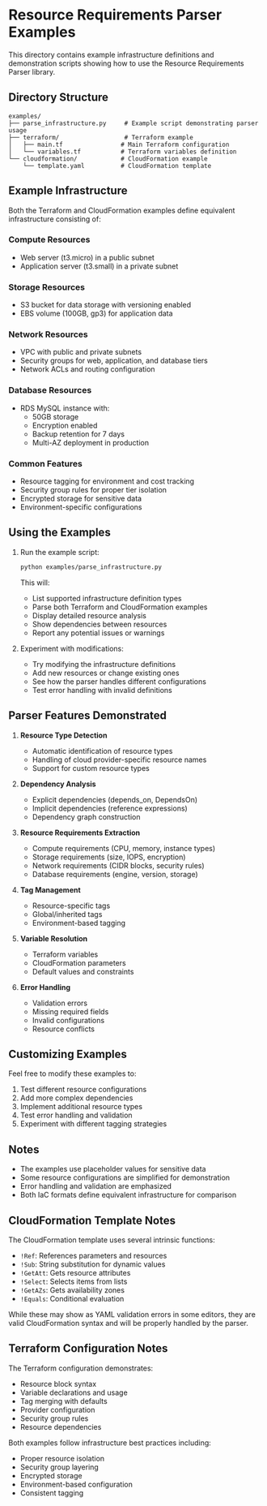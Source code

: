 # Resource Requirements Parser Examples

This directory contains example infrastructure definitions and demonstration scripts showing how to use the Resource Requirements Parser library.

## Directory Structure

```
examples/
├── parse_infrastructure.py     # Example script demonstrating parser usage
├── terraform/                  # Terraform example
│   ├── main.tf                # Main Terraform configuration
│   └── variables.tf           # Terraform variables definition
└── cloudformation/            # CloudFormation example
    └── template.yaml          # CloudFormation template
```

## Example Infrastructure

Both the Terraform and CloudFormation examples define equivalent infrastructure consisting of:

### Compute Resources
- Web server (t3.micro) in a public subnet
- Application server (t3.small) in a private subnet

### Storage Resources
- S3 bucket for data storage with versioning enabled
- EBS volume (100GB, gp3) for application data

### Network Resources
- VPC with public and private subnets
- Security groups for web, application, and database tiers
- Network ACLs and routing configuration

### Database Resources
- RDS MySQL instance with:
  - 50GB storage
  - Encryption enabled
  - Backup retention for 7 days
  - Multi-AZ deployment in production

### Common Features
- Resource tagging for environment and cost tracking
- Security group rules for proper tier isolation
- Encrypted storage for sensitive data
- Environment-specific configurations

## Using the Examples

1. Run the example script:
   ```bash
   python examples/parse_infrastructure.py
   ```

   This will:
   - List supported infrastructure definition types
   - Parse both Terraform and CloudFormation examples
   - Display detailed resource analysis
   - Show dependencies between resources
   - Report any potential issues or warnings

2. Experiment with modifications:
   - Try modifying the infrastructure definitions
   - Add new resources or change existing ones
   - See how the parser handles different configurations
   - Test error handling with invalid definitions

## Parser Features Demonstrated

1. **Resource Type Detection**
   - Automatic identification of resource types
   - Handling of cloud provider-specific resource names
   - Support for custom resource types

2. **Dependency Analysis**
   - Explicit dependencies (depends_on, DependsOn)
   - Implicit dependencies (reference expressions)
   - Dependency graph construction

3. **Resource Requirements Extraction**
   - Compute requirements (CPU, memory, instance types)
   - Storage requirements (size, IOPS, encryption)
   - Network requirements (CIDR blocks, security rules)
   - Database requirements (engine, version, storage)

4. **Tag Management**
   - Resource-specific tags
   - Global/inherited tags
   - Environment-based tagging

5. **Variable Resolution**
   - Terraform variables
   - CloudFormation parameters
   - Default values and constraints

6. **Error Handling**
   - Validation errors
   - Missing required fields
   - Invalid configurations
   - Resource conflicts

## Customizing Examples

Feel free to modify these examples to:

1. Test different resource configurations
2. Add more complex dependencies
3. Implement additional resource types
4. Test error handling and validation
5. Experiment with different tagging strategies

## Notes

- The examples use placeholder values for sensitive data
- Some resource configurations are simplified for demonstration
- Error handling and validation are emphasized
- Both IaC formats define equivalent infrastructure for comparison

## CloudFormation Template Notes

The CloudFormation template uses several intrinsic functions:

- `!Ref`: References parameters and resources
- `!Sub`: String substitution for dynamic values
- `!GetAtt`: Gets resource attributes
- `!Select`: Selects items from lists
- `!GetAZs`: Gets availability zones
- `!Equals`: Conditional evaluation

While these may show as YAML validation errors in some editors, they are valid CloudFormation syntax and will be properly handled by the parser.

## Terraform Configuration Notes

The Terraform configuration demonstrates:

- Resource block syntax
- Variable declarations and usage
- Tag merging with defaults
- Provider configuration
- Security group rules
- Resource dependencies

Both examples follow infrastructure best practices including:

- Proper resource isolation
- Security group layering
- Encrypted storage
- Environment-based configuration
- Consistent tagging
